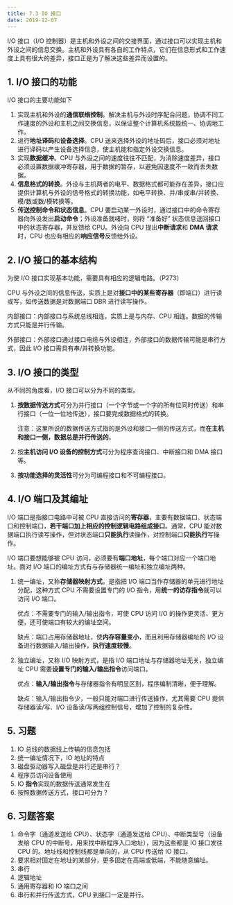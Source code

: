 ```yaml
---
title: 7.3 IO 接口
date: 2019-12-07
---
```


I/O 接口（I/O 控制器）是主机和外设之间的交接界面，通过接口可以实现主机和外设之间的信息交换。主机和外设具有各自的工作特点，它们在信息形式和工作速度上具有很大的差异，接口正是为了解决这些差异而设置的。

## 1. I/O 接口的功能

I/O 接口的主要功能如下

1. 实现主机和外设的**通信联络控制**。解决主机与外设时序配合问题，协调不同工作速度的外设和主机之间交换信息，以保证整个计算机系统能统一、协调地工作。
2. 进行**地址译码**和**设备选择**。CPU 送来选择外设的地址码后，接口必须对地址进行译码以产生设备选择信息，使主机能和指定外设交换信息。
3. 实现**数据缓冲**。CPU 与外设之间的速度往往不匹配，为消除速度差异，接口必须设置数据缓冲寄存器，用于数据的暂存，以避免因速度不一致而丢失数据。
4. **信息格式的转换**。外设与主机两者的电平、数据格式都可能存在差异，接口应提供计算机与外设的信号格式的转换功能，如电平转换、并/串或串/并转换、模/数或数/模转换等。
5. **传送控制命令和状态信息**。CPU 要启动某一外设时，通过接口中的命令寄存器向外设发出**启动命令**；外设准备就绪时，则将 “准备好” 状态信息送回接口中的状态寄存器，并反馈给 CPU。外设向 CPU 提出**中断请求**和 **DMA 请求**时，CPU 也应有相应的**响应信号**反馈给外设。

## 2. I/O 接口的基本结构

为使 I/O 接口实现基本功能，需要具有相应的逻辑电路。（P273）

CPU 与外设之间的信息传送，实质上是对**接口中的某些寄存器**（即端口）进行读或写，如传送数据是对数据端口 DBR 进行读写操作。

内部接口：内部接口与系统总线相连，实质上是与内存、CPU 相连。数据的传输方式只能是并行传输。

外部接口：外部接口通过接口电缆与外设相连，外部接口的数据传输可能是串行方式，因此 I/O 接口需具有串/并转换功能。

## 3. I/O 接口的类型

从不同的角度看，I/O 接口可以分为不同的类型。

1. **按数据传送方式**可分为并行接口（一个字节或一个字的所有位同时传送）和串行接口（一位一位地传送），接口要完成数据格式的转换。

   注意：这里所说的数据传送方式指的是外设和接口一侧的传送方式，而**在主机和接口一侧，数据总是并行传送的**。

2. 按**主机访问 I/O 设备的控制方式**可分为程序查询接口、中断接口和 DMA 接口等。

3. **按功能选择的灵活性**可分为可编程接口和不可编程接口。

## 4. I/O 端口及其编址

I/O 端口是指接口电路中可被 CPU 直接访问的**寄存器**，主要有数据端口、状态端口和控制端口，**若干端口加上相应的控制逻辑电路组成接口**。通常，CPU 能对数据端口执行读写操作，但对状态端口**只能执行**读操作，对控制端口**只能执行**写操作。

I/O 端口要想能够被 CPU 访问，必须要有**端口地址**，每个端口对应一个端口地址。面对 I/O 端口的编址方式有与存储器统一编址和独立编址两种。

1. 统一编址，又称**存储器映射方式**，是指把 I/O 端口当作存储器的单元进行地址分配，这种方式 CPU 不需要设置专门的 I/O 指令，用**统一的访存指令**就可以访问 I/O 端口。

   优点：不需要专门的输入/输出指令，可使 CPU 访问 I/O 的操作更灵活、更方便，还可使端口有较大的编址空间。

   缺点：端口占用存储器地址，使**内存容量变小**，而且利用存储器编址的 I/O 设备进行数据输入/输出操作，**执行速度较慢**。

2. 独立编址，又称 I/O 映射方式，是指 I/O 端口地址与存储器地址无关，独立编址 CPU 需要**设置专门的输入/输出指令**访问端口。

   优点：**输入/输出指令**与存储器指令有明显区别，程序编制清晰，便于理解。

   缺点：输入/输出指令少，一般只能对端口进行传送操作，尤其需要 CPU 提供存储器读/写、I/O 设备读/写两组控制信号，增加了控制的复杂性。

## 5. 习题

1. IO 总线的数据线上传输的信息包括
2. 统一编址情况下，IO 地址的特点
3. 磁盘驱动器写入磁盘是并行还是串行？
4. 程序员访问设备使用
5. IO **指令**实现的数据传送通常发生在
6. 按照数据传送方式，接口可分为？

## 6. 习题答案

1. 命令字（通道发送给 CPU）、状态字（通道发送给 CPU）、中断类型号（设备发给 CPU 的中断号，用来找中断程序入口地址），因为这些都是 IO 接口发往 CPU 的。地址线和控制线都是单向的，从 CPU 传送给 IO 接口。
2. 要求相对固定在地址的某部分，更多固定在高端或低端，不能随意编址。
3. 串行
4. 逻辑地址
5. 通用寄存器和 IO 端口之间
6. 串行和并行传送方式，CPU 到接口一定是并行。

